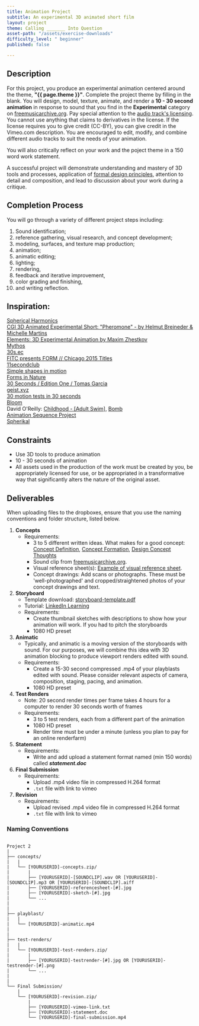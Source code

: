 ```yaml
---
title: Animation Project
subtitle: An experimental 3D animated short film
layout: project
theme: Calling _______ Into Question
asset-path: "/assets/exercise-downloads"
difficulty_level: " beginner"
published: false

---
```

## Description

For this project, you produce an experimental animation centered around the theme, **"{{ page.theme }}"**. Complete the project theme by filling in the blank. You will design, model, texture, animate, and render a **10 - 30 second animation** in response to sound that you find in the **Experimental** category on [freemusicarchive.org](http://freemusicarchive.org/genre/Experimental/). Pay special attention to the [audio track's licensing](http://freemusicarchive.org/curator/Video/blog/Not_All_Music_on_FMA_is_Licensed_for_Video). You cannot use anything that claims to derivatives in the license. If the license requires you to give credit (CC-BY), you can give credit in the Vimeo.com description. You are encouraged to edit, modify, and combine different audio tracks to suit the needs of your animation.

You will also critically reflect on your work and the poject theme in a 150 word work statement.

A successful project will demonstrate understanding and mastery of 3D tools and processes, application of [formal design principles](http://www.getty.edu/education/teachers/building_lessons/principles_design.pdf), attention to detail and composition, and lead to discussion about your work during a critique.

## Completion Process
You will go through a variety of different project steps including:

  1. Sound identification;
  2. reference gathering, visual research, and concept development;
  3. modeling, surfaces, and texture map production;
  4. animation;
  5. animatic editing;
  5. lighting;
  6. rendering,
  7. feedback and iterative improvement,
  8. color grading and finishing,
  9. and writing reflection.

## Inspiration:

[Spherical Harmonics](https://vimeo.com/86701416)  
[CGI 3D Animated Experimental Short: "Pheromone" - by Helmut Breineder & Michelle Martins](https://www.youtube.com/watch?v=rFh2bkF80Qo)  
[Elements: 3D Experimental Animation by Maxim Zhestkov](https://www.youtube.com/watch?v=GxU7rI9nKVk)  
[Mythos](https://vimeo.com/271020658)  
[30s.ec](http://30s.ec/)  
[FITC presents FORM // Chicago 2015 Titles](https://vimeo.com/143914234)  
[11secondclub](http://www.11secondclub.com/competitions)  
[Simple shapes in motion](https://vimeo.com/150594088)  
[Forms in Nature](https://vimeo.com/155262093)  
[30 Seconds / Edition One / Tomas Garcia](https://vimeo.com/130886893)  
[geist.xyz](https://vimeo.com/150824660)  
[30 motion tests in 30 seconds](https://vimeo.com/17411241)  
[Bloom](https://vimeo.com/141974554)  
David O'Reilly: [Childhood - [Adult Swim]](https://vimeo.com/103551096), [Bomb](https://vimeo.com/104756258)  
[Animation Sequence Project](https://vimeo.com/44673585)  
[Spherikal](https://vimeo.com/39792837)  


## Constraints

- Use 3D tools to produce animation
- 10 - 30 seconds of animation
- All assets used in the production of the work must be created by you, be appropriately licensed for use, or be appropriated in a transformative way that significantly alters the nature of the original asset.


## Deliverables

When uploading files to the dropboxes, ensure that you use the naming conventions and folder structure, listed below.


1. **Concepts**
   - Requirements: 
      - 3 to 5 different written ideas. What makes for a good concept: [Concept Definition](http://ocean.otr.usm.edu/~w135249/pdf/id240/Rengel%20Design%20Concept%20Definition.pdf), [Concept Formation](http://people.bu.edu/jgerring/documents/Conceptformation.pdf), [Design Concept Thoughts](http://vanseodesign.com/web-design/design-concept-thoughts/)
      - Sound clip from [freemusicarchive.org](http://freemusicarchive.org/genre/Experimental/).
      - Visual reference sheet(s): [Example of visual reference sheet](http://candlelightadventure.blogspot.com/2015/09/environment-concept-development.html).
      - Concept drawings: Add scans or photographs. These must be 'well-photographed' and cropped/straightened photos of your concept drawings and text.
2. **Storyboard**
   - Template download: [storyboard-template.pdf]({{site.baseurl}}{{page.asset-path}}/storyboard-template.pdf)
   - Tutorial: [LinkedIn Learning](https://www.linkedin.com/learning-login/share?forceAccount=false&redirect=https%3A%2F%2Fwww.linkedin.com%2Flearning%2Fanimation-foundations-storyboarding%3Ftrk%3Dshare_ent_url&account=76811570)
   - Requirements: 
      - Create thumbnail sketches with descriptions to show how your animation will work. If you had to pitch the storyboards 
      - 1080 HD preset
3. **Animatic**
   - Typically, and animatic is a moving version of the storyboards with sound. For our purposes, we will combine this idea with 3D animation blocking to produce viewport renders edited with sound.
   - Requirements: 
      - Create a 15-30 second compressed .mp4 of your playblasts edited with sound. Please consider relevant aspects of camera, composition, staging, pacing, and animation. 
      - 1080 HD preset
4. **Test Renders**
   - Note: 20 second render times per frame takes 4 hours for a computer to render 30 seconds worth of frames
   - Requirements: 
      - 3 to 5 test renders, each from a different part of the animation
      - 1080 HD preset
      - Render time must be under a minute (unless you plan to pay for an online renderfarm)
5. **Statement**
   - Requirements: 
      - Write and add upload a statement format named (min 150 words) called **_statement.doc_**
6. **Final Submission**
   - Requirements: 
      - Upload .mp4 video file in compressed H.264 format
      - `.txt` file with link to vimeo
7. **Revision**
   - Requirements: 
      - Upload revised .mp4 video file in compressed H.264 format
      - `.txt` file with link to vimeo


### Naming Conventions

```

Project 2
|
├── concepts/
|   |
|   └── [YOURUSERID]-concepts.zip/
|       |
|       ├── [YOURUSERID]-[SOUNDCLIP].wav OR [YOURUSERID]-[SOUNDCLIP].mp3 OR [YOURUSERID]-[SOUNDCLIP].aiff
|       ├── [YOURUSERID]-referencesheet-[#].jpg
|       ├── [YOURUSERID]-sketch-[#].jpg
|       └── ...
|
|       
├── playblast/
|   |
|   └── [YOURUSERID]-animatic.mp4
|
|
├── test-renders/
|   |
|   └── [YOURUSERID]-test-renders.zip/
|       |
|       ├── [YOURUSERID]-testrender-[#].jpg OR [YOURUSERID]-testrender-[#].png
|       └── ...
|
|
└── Final Submission/
    |
    └── [YOURUSERID]-revision.zip/
        |
        ├── [YOURUSERID]-vimeo-link.txt
        ├── [YOURUSERID]-statement.doc
        └── [YOURUSERID]-final-submission.mp4
```